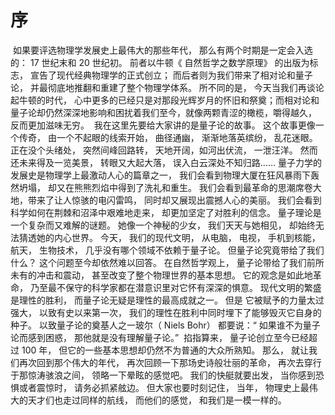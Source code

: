 # 序 

​		如果要评选物理学发展史上最伟大的那些年代， 那么有两个时期是一定会入选的： 17 世纪末和 20 世纪初。 前者以牛顿《 自然哲学之数学原理》 的出版为标志， 宣告了现代经典物理学的正式创立； 而后者则为我们带来了相对论和量子论， 并最彻底地推翻和重建了整个物理学体系。 所不同的是， 今天当我们再谈论起牛顿的时代， 心中更多的已经只是对那段光辉岁月的怀旧和祭奠；而相对论和量子论却仍然深深地影响和困扰着我们至今，就像两颗青涩的橄榄，嚼得越久， 反而更加滋味无穷。
​		我在这里先要给大家讲的是量子论的故事。 这个故事更像一个传奇， 由一个不起眼的线索开始， 曲径通幽， 渐渐地落英缤纷， 乱花迷眼。 正在没个头绪处， 突然间峰回路转， 天地开阔，如河出伏流， 一泄汪洋。 然而还未来得及一览美景， 转眼又大起大落， 误入白云深处不知归路…… 量子力学的发展史是物理学上最激动人心的篇章之一， 我们会看到物理大厦在狂风暴雨下轰然坍塌， 却又在熊熊烈焰中得到了洗礼和重生。 我们会看到最革命的思潮席卷大地，带来了让人惊骇的电闪雷鸣， 同时却又展现出震撼人心的美丽。 我们会看到科学如何在荆棘和沼泽中艰难地走来， 却更加坚定了对胜利的信念。
​		量子理论是一个复杂而又难解的谜题。 她像一个神秘的少女， 我们天天与她相见， 却始终无法猜透她的内心世界。 今天， 我们的现代文明， 从电脑， 电视， 手机到核能， 航天， 生物技术， 几乎没有哪个领域不依赖于量子论。 但量子论究竟带给了我们什么？ 这个问题至今却依然难以回答。 在自然哲学观上， 量子论带给了我们前所未有的冲击和震动， 甚至改变了整个物理世界的基本思想。 它的观念是如此地革命， 乃至最不保守的科学家都在潜意识里对它怀有深深的惧意。 现代文明的繁盛是理性的胜利， 而量子论无疑是理性的最高成就之一。 但是
它被赋予的力量太过强大， 以致有史以来第一次， 我们的理性在胜利中同时埋下了能够毁灭它自身的种子。 以致量子论的奠基人之一玻尔（ Niels Bohr） 都要说：“ 如果谁不为量子论而感到困惑， 那他就是没有理解量子论。”
​		掐指算来， 量子论创立至今已经超过 100 年， 但它的一些基本思想却仍然不为普通的大众所熟知。 那么， 就让我们再次回到那个伟大的年代， 再次回顾一下那场史诗般壮丽的革命， 再次去穿行于那惊涛骇浪之间， 领略一下晕眩的感觉吧。 我们的快艇就要出发， 当你感到恐惧或者震惊时， 请务必抓紧舷边。 但大家也要时刻记住， 当年， 物理史上最伟大的天才们也走过同样的航线， 而他们的感觉， 和我们是一模一样的。 